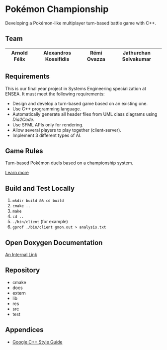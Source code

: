 # Pokémon Championship

Developing a Pokémon-like multiplayer turn-based battle game with C++.

## Team

| Arnold Félix | Alexandros Kossifidis | Rémi Ovazza | Jathurchan Selvakumar |
| ------------ | --------------------- | ----------- | --------------------- |

## Requirements

This is our final year project in Systems Engineering specialization at ENSEA. It must meet the following requirements:

- Design and develop a turn-based game based on an existing one.
- Use C++ programming language.
- Automatically generate all header files from UML class diagrams using *Dia2Code*.
- Use SFML APIs only for rendering.
- Allow several players to play together (client-server).
- Implement 3 different types of AI.

## Game Rules

Turn-based Pokémon duels based on a championship system.

[Learn more](/docs/game-rules.md)

## Build and Test Locally

1. `mkdir build && cd build`
2. `cmake ..`
3. `make`
4. `cd ..`
5. `./bin/client` (for example)
6. `gprof ./bin/client gmon.out > analysis.txt`

## Open Doxygen Documentation

[An Internal Link](docs/doxygen/index.html)

## Repository

- cmake
- docs
- extern
- lib
- res
- src
- test

## Appendices

- [Google C++ Style Guide](https://google.github.io/styleguide/cppguide.html)